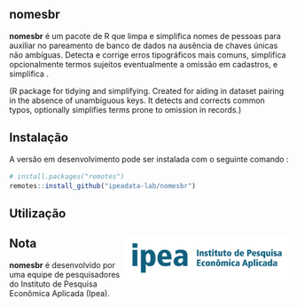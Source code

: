 
## nomesbr

**nomesbr** é um pacote de R que limpa e simplifica nomes de pessoas
para auxiliar no pareamento de banco de dados na ausência de chaves
únicas não ambíguas. Detecta e corrige erros tipográficos mais comuns,
simplifica opcionalmente termos sujeitos eventualmente a omissão em
cadastros, e simplifica .

(R package for tidying and simplifying. Created for aiding in dataset
pairing in the absence of unambiguous keys. It detects and corrects
common typos, optionally simplifies terms prone to omission in records.)

## Instalação

A versão em desenvolvimento pode ser instalada com o seguinte comando :

``` r
# install.packages("remotes")
remotes::install_github("ipeadata-lab/nomesbr")
```

## Utilização

## Nota <a href="https://www.ipea.gov.br"><img src="man/figures/ipea_logo.png" alt="Ipea" align="right" width="300"/></a>

**nomesbr** é desenvolvido por uma equipe de pesquisadores do Instituto
de Pesquisa Econômica Aplicada (Ipea).
